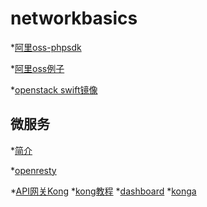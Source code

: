 # networkbasics

*[阿里oss-phpsdk](https://m.aliyun.com/doc/document_detail/32099.html?spm=5176.product31815.3.57.tWoXX8)

*[阿里oss例子](http://blog.csdn.net/liujiahan629629/article/details/45290311)

*[openstack swift镜像](https://hub.docker.com/r/morrisjobke/docker-swift-onlyone/)

微服务
-------------
*[简介](http://microservices.io/)

*[openresty](http://wiki.jikexueyuan.com/project/openresty/openresty/install.html)

*[API网关Kong](https://github.com/Kong/kong) *[kong教程](http://www.cnblogs.com/SummerinShire/p/6386086.html) *[dashboard](https://github.com/PGBI/kong-dashboard) *[konga](https://github.com/pantsel/konga)






